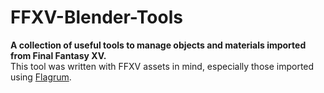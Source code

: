 # FFXV-Blender-Tools

**A collection of useful tools to manage objects and materials imported from Final Fantasy XV.**  
This tool was written with FFXV assets in mind, especially those imported using [Flagrum](https://github.com/Kizari/Flagrum).
